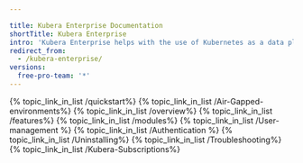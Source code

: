 ```yaml
---

title: Kubera Enterprise Documentation
shortTitle: Kubera Enterprise
intro: 'Kubera Enterprise helps with the use of Kubernetes as a data plane. This section covers the documentation for installing Kubera Enterprise, getting started with the initial configuration, enterprise deployment configuration, launching Kubera modules and subscription management. Choose any of the topics below to explore more'
redirect_from:
  - /kubera-enterprise/
versions:
  free-pro-team: '*'
---
```




{% topic_link_in_list /quickstart%}
{% topic_link_in_list /Air-Gapped-environments%}
{% topic_link_in_list /overview%}
{% topic_link_in_list /features%}
{% topic_link_in_list /modules%}
{% topic_link_in_list /User-management %}
{% topic_link_in_list /Authentication %}
{% topic_link_in_list /Uninstalling%}
{% topic_link_in_list /Troubleshooting%}
{% topic_link_in_list /Kubera-Subscriptions%}

